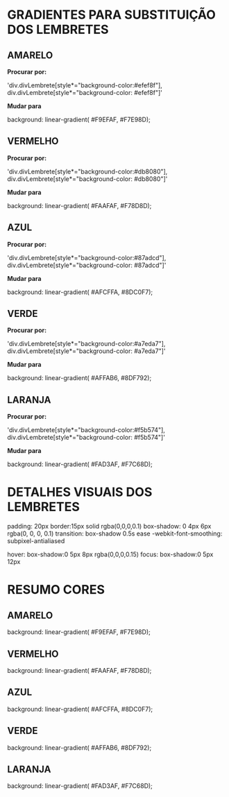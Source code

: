 # GRADIENTES PARA SUBSTITUIÇÃO DOS LEMBRETES

## AMARELO

**Procurar por:**

'div.divLembrete[style*="background-color:#efef8f"], div.divLembrete[style*="background-color: #efef8f"]'

**Mudar para**

background: linear-gradient( #F9EFAF, #F7E98D);

## VERMELHO

**Procurar por:**

'div.divLembrete[style*="background-color:#db8080"], div.divLembrete[style*="background-color: #db8080"]'

**Mudar para**

background: linear-gradient( #FAAFAF, #F78D8D);

## AZUL

**Procurar por:**

'div.divLembrete[style*="background-color:#87adcd"], div.divLembrete[style*="background-color: #87adcd"]'

**Mudar para**

background: linear-gradient( #AFCFFA, #8DC0F7);

## VERDE

**Procurar por:**

'div.divLembrete[style*="background-color:#a7eda7"], div.divLembrete[style*="background-color: #a7eda7"]'

**Mudar para**

background: linear-gradient( #AFFAB6, #8DF792);

## LARANJA

**Procurar por:**

'div.divLembrete[style*="background-color:#f5b574"], div.divLembrete[style*="background-color: #f5b574"]'

**Mudar para**

background: linear-gradient( #FAD3AF, #F7C68D);

# DETALHES VISUAIS DOS LEMBRETES #

padding: 20px
border:15px solid rgba(0,0,0,0.1)
box-shadow: 0 4px 6px rgba(0, 0, 0, 0.1)
transition: box-shadow 0.5s ease
-webkit-font-smoothing: subpixel-antialiased

 hover: box-shadow:0 5px 8px rgba(0,0,0,0.15)
 focus: box-shadow:0 5px 12px

 # RESUMO CORES #

 ## AMARELO

background: linear-gradient( #F9EFAF, #F7E98D);

## VERMELHO

background: linear-gradient( #FAAFAF, #F78D8D);

## AZUL

background: linear-gradient( #AFCFFA, #8DC0F7);

## VERDE

background: linear-gradient( #AFFAB6, #8DF792);

## LARANJA

background: linear-gradient( #FAD3AF, #F7C68D);